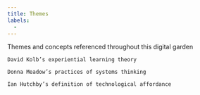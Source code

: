 ```yaml
---
title: Themes
labels: 
  - 
---
```


Themes and concepts referenced throughout this digital garden

    David Kolb’s experiential learning theory

    Donna Meadow’s practices of systems thinking

    Ian Hutchby’s definition of technological affordance
